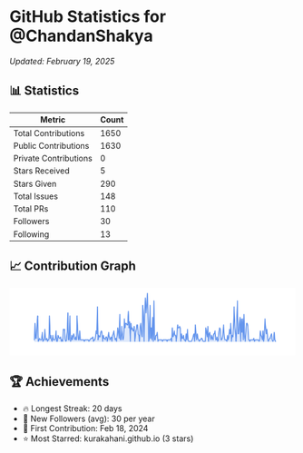 # GitHub Statistics for @ChandanShakya
*Updated: February 19, 2025*

## 📊 Statistics
| Metric | Count |
|--------|--------|
| Total Contributions | 1650 |
| Public Contributions | 1630 |
| Private Contributions | 0 |
| Stars Received | 5 |
| Stars Given | 290 |
| Total Issues | 148 |
| Total PRs | 110 |
| Followers | 30 |
| Following | 13 |

## 📈 Contribution Graph

![Contribution Graph](./contribution_graph.png)

## 🏆 Achievements

- 🔥 Longest Streak: 20 days
- 👥 New Followers (avg): 30 per year
- 📅 First Contribution: Feb 18, 2024
- ⭐ Most Starred: kurakahani.github.io (3 stars)
